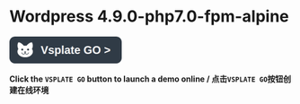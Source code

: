 # Wordpress 4.9.0-php7.0-fpm-alpine

<a href="https://www.vsplate.com/?docker-compose=https://github.com/vsplate/dcenvs/wordpress/4.9.0-php7.0-fpm-alpine"><img alt="VSPLATE GO" src="https://raw.githubusercontent.com/vsplate/images/master/vsgo_btn.png" width="200px"></a>

**Click the `VSPLATE GO` button to launch a demo online / 点击`VSPLATE GO`按钮创建在线环境**